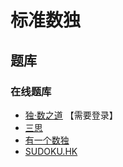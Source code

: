 # 标准数独
<!-- START doctoc generated TOC please keep comment here to allow auto update -->
<!-- DON'T EDIT THIS SECTION, INSTEAD RE-RUN doctoc TO UPDATE -->

<!-- END doctoc generated TOC please keep comment here to allow auto update -->

## 题库

### 在线题库

- [独·数之道](http://www.sudokufans.org.cn/lx/game.index.php?type=4x) 【需要登录】
- [三思](https://www.12634.com/sudoku/sudoku4x4/level5)
- [有一个数独](https://shudu.one/mini-sudoku.php)
- [SUDOKU.HK](https://sudoku.hk/wei-hai-zi-men/)
